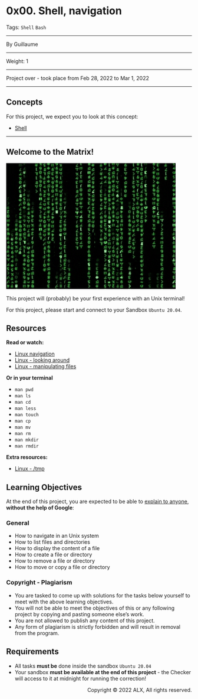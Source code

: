# 0x00. Shell, navigation
Tags: `Shell` `Bash`
<hr>
By Guillaume
<hr>
Weight: 1 
<hr>
Project over - took place from Feb 28, 2022 to Mar 1, 2022
<hr>


## Concepts
For this project, we expect you to look at this concept:
- [Shell](https://alx-intranet.hbtn.io/concepts/9)
<hr>


## Welcome to the Matrix!
![The Matrix](./Media/The_Matrix.gif)

This project will (probably) be your first experience with an Unix terminal!

For this project, please start and connect to your Sandbox `Ubuntu 20.04`.


## Resources
**Read or watch:**
- [Linux navigation](http://linuxcommand.org/lc3_lts0020.php)
- [Linux - looking around](http://linuxcommand.org/lc3_lts0030.php)
- [Linux - manipulating files](http://linuxcommand.org/lc3_lts0050.php)

**Or in your terminal**
- `man pwd`
- `man ls`
- `man cd`
- `man less`
- `man touch`
- `man cp`
- `man mv`
- `man rm`
- `man mkdir`
- `man rmdir`

**Extra resources:**
- [Linux - /tmp](https://tldp.org/LDP/Linux-Filesystem-Hierarchy/html/tmp.html)


## Learning Objectives
At the end of this project, you are expected to be able to [explain to anyone](https://fs.blog/feynman-technique/), **without the help of Google**:


### General
- How to navigate in an Unix system
- How to list files and directories
- How to display the content of a file
- How to create a file or directory
- How to remove a file or directory
- How to move or copy a file or directory


### Copyright - Plagiarism
- You are tasked to come up with solutions for the tasks below yourself to meet with the above learning objectives.
- You will not be able to meet the objectives of this or any following project by copying and pasting someone else’s work.
- You are not allowed to publish any content of this project.
- Any form of plagiarism is strictly forbidden and will result in removal from the program.


## Requirements
- All tasks **must be** done inside the sandbox `Ubuntu 20.04`
- Your sandbox **must be available at the end of this project** - the Checker will access to it at midnight for running the correction!

<p align="right">Copyright © 2022 ALX, All rights reserved.</p>